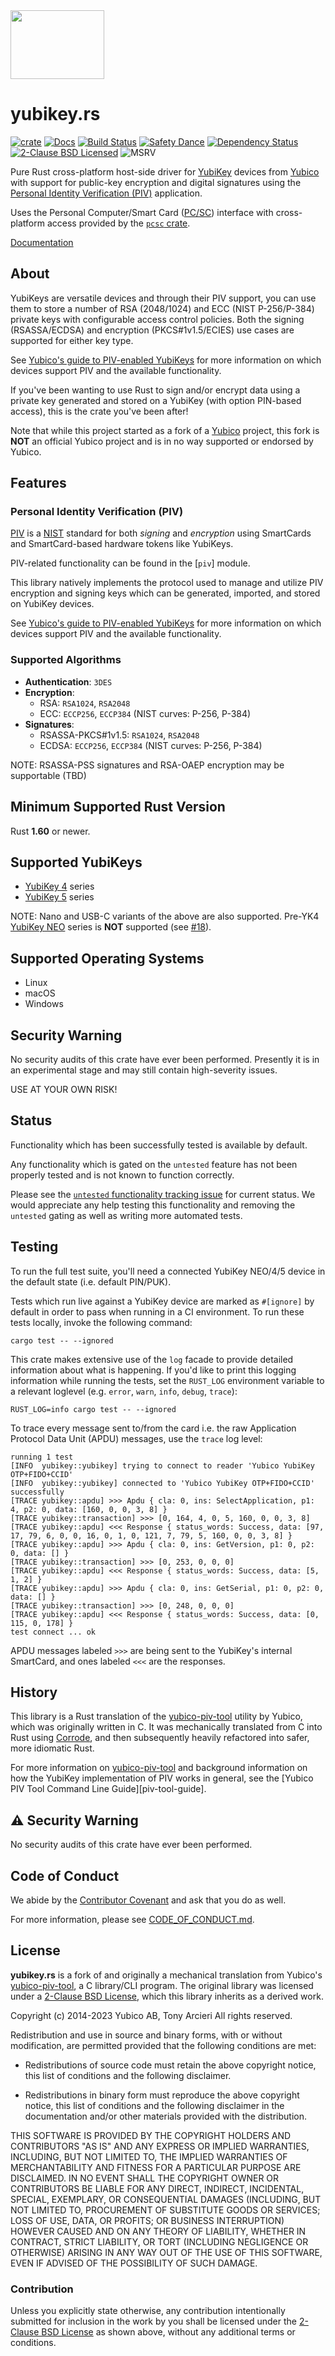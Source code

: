 <img src="https://raw.githubusercontent.com/iqlusioninc/yubikey.rs/main/img/logo.png" width="150" height="110">

# yubikey.rs

[![crate][crate-image]][crate-link]
[![Docs][docs-image]][docs-link]
[![Build Status][build-image]][build-link]
[![Safety Dance][safety-image]][safety-link]
[![Dependency Status][deps-image]][deps-link]
[![2-Clause BSD Licensed][license-image]][license-link]
![MSRV][msrv-image]

Pure Rust cross-platform host-side driver for [YubiKey] devices from [Yubico]
with support for public-key encryption and digital signatures using the
[Personal Identity Verification (PIV)][PIV] application.

Uses the Personal Computer/Smart Card ([PC/SC]) interface with cross-platform
access provided by the [`pcsc` crate].

[Documentation][docs-link]

## About

YubiKeys are versatile devices and through their PIV support, you can use them
to store a number of RSA (2048/1024) and ECC (NIST P-256/P-384) private keys
with configurable access control policies. Both the signing (RSASSA/ECDSA) and
encryption (PKCS#1v1.5/ECIES) use cases are supported for either key type.

See [Yubico's guide to PIV-enabled YubiKeys][yk-guide] for more information
on which devices support PIV and the available functionality.

If you've been wanting to use Rust to sign and/or encrypt data using a
private key generated and stored on a YubiKey (with option PIN-based access),
this is the crate you've been after!

Note that while this project started as a fork of a [Yubico] project,
this fork is **NOT** an official Yubico project and is in no way supported or
endorsed by Yubico.

## Features

### Personal Identity Verification (PIV)

[PIV] is a [NIST] standard for both *signing* and *encryption*
using SmartCards and SmartCard-based hardware tokens like YubiKeys.

PIV-related functionality can be found in the [`piv`] module.

This library natively implements the protocol used to manage and
utilize PIV encryption and signing keys which can be generated, imported,
and stored on YubiKey devices.

See [Yubico's guide to PIV-enabled YubiKeys][yk-guide] for more information
on which devices support PIV and the available functionality.

### Supported Algorithms
- **Authentication**: `3DES`
- **Encryption**:
  - RSA: `RSA1024`, `RSA2048`
  - ECC: `ECCP256`, `ECCP384` (NIST curves: P-256, P-384)
- **Signatures**:
  - RSASSA-PKCS#1v1.5: `RSA1024`, `RSA2048`
  - ECDSA: `ECCP256`, `ECCP384` (NIST curves: P-256, P-384)

NOTE: RSASSA-PSS signatures and RSA-OAEP encryption may be supportable (TBD)

## Minimum Supported Rust Version

Rust **1.60** or newer.

## Supported YubiKeys

- [YubiKey 4] series
- [YubiKey 5] series

NOTE: Nano and USB-C variants of the above are also supported.
      Pre-YK4 [YubiKey NEO] series is **NOT** supported (see [#18]).

## Supported Operating Systems

- Linux
- macOS
- Windows

## Security Warning

No security audits of this crate have ever been performed. Presently it is in
an experimental stage and may still contain high-severity issues.

USE AT YOUR OWN RISK!

## Status

Functionality which has been successfully tested is available by default.

Any functionality which is gated on the `untested` feature has not been
properly tested and is not known to function correctly.

Please see the [`untested` functionality tracking issue] for current status.
We would appreciate any help testing this functionality and removing the
`untested` gating as well as writing more automated tests.

## Testing

To run the full test suite, you'll need a connected YubiKey NEO/4/5 device in
the default state (i.e. default PIN/PUK).

Tests which run live against a YubiKey device are marked as `#[ignore]` by
default in order to pass when running in a CI environment. To run these
tests locally, invoke the following command:

```shell
cargo test -- --ignored
```

This crate makes extensive use of the `log` facade to provide detailed
information about what is happening. If you'd like to print this logging
information while running the tests, set the `RUST_LOG` environment variable
to a relevant loglevel (e.g. `error`, `warn`, `info`, `debug`, `trace`):

```shell
RUST_LOG=info cargo test -- --ignored
```

To trace every message sent to/from the card i.e. the raw
Application Protocol Data Unit (APDU) messages, use the `trace` log level:

```text
running 1 test
[INFO  yubikey::yubikey] trying to connect to reader 'Yubico YubiKey OTP+FIDO+CCID'
[INFO  yubikey::yubikey] connected to 'Yubico YubiKey OTP+FIDO+CCID' successfully
[TRACE yubikey::apdu] >>> Apdu { cla: 0, ins: SelectApplication, p1: 4, p2: 0, data: [160, 0, 0, 3, 8] }
[TRACE yubikey::transaction] >>> [0, 164, 4, 0, 5, 160, 0, 0, 3, 8]
[TRACE yubikey::apdu] <<< Response { status_words: Success, data: [97, 17, 79, 6, 0, 0, 16, 0, 1, 0, 121, 7, 79, 5, 160, 0, 0, 3, 8] }
[TRACE yubikey::apdu] >>> Apdu { cla: 0, ins: GetVersion, p1: 0, p2: 0, data: [] }
[TRACE yubikey::transaction] >>> [0, 253, 0, 0, 0]
[TRACE yubikey::apdu] <<< Response { status_words: Success, data: [5, 1, 2] }
[TRACE yubikey::apdu] >>> Apdu { cla: 0, ins: GetSerial, p1: 0, p2: 0, data: [] }
[TRACE yubikey::transaction] >>> [0, 248, 0, 0, 0]
[TRACE yubikey::apdu] <<< Response { status_words: Success, data: [0, 115, 0, 178] }
test connect ... ok
```

APDU messages labeled `>>>` are being sent to the YubiKey's internal SmartCard,
and ones labeled `<<<` are the responses.

## History

This library is a Rust translation of the [yubico-piv-tool] utility by
Yubico, which was originally written in C. It was mechanically translated
from C into Rust using [Corrode], and then subsequently heavily
refactored into safer, more idiomatic Rust.

For more information on [yubico-piv-tool] and background information on how
the YubiKey implementation of PIV works in general, see the
[Yubico PIV Tool Command Line Guide][piv-tool-guide].

## ⚠️ Security Warning

No security audits of this crate have ever been performed.

## Code of Conduct

We abide by the [Contributor Covenant][cc-md] and ask that you do as well.

For more information, please see [CODE_OF_CONDUCT.md][cc-md].

## License

**yubikey.rs** is a fork of and originally a mechanical translation from
Yubico's [yubico-piv-tool], a C library/CLI program. The original library
was licensed under a [2-Clause BSD License][BSDL], which this library inherits
as a derived work.

Copyright (c) 2014-2023 Yubico AB, Tony Arcieri
All rights reserved.

Redistribution and use in source and binary forms, with or without
modification, are permitted provided that the following conditions are
met:

* Redistributions of source code must retain the above copyright
  notice, this list of conditions and the following disclaimer.

* Redistributions in binary form must reproduce the above
  copyright notice, this list of conditions and the following
  disclaimer in the documentation and/or other materials provided
  with the distribution.

THIS SOFTWARE IS PROVIDED BY THE COPYRIGHT HOLDERS AND CONTRIBUTORS
"AS IS" AND ANY EXPRESS OR IMPLIED WARRANTIES, INCLUDING, BUT NOT
LIMITED TO, THE IMPLIED WARRANTIES OF MERCHANTABILITY AND FITNESS FOR
A PARTICULAR PURPOSE ARE DISCLAIMED. IN NO EVENT SHALL THE COPYRIGHT
OWNER OR CONTRIBUTORS BE LIABLE FOR ANY DIRECT, INDIRECT, INCIDENTAL,
SPECIAL, EXEMPLARY, OR CONSEQUENTIAL DAMAGES (INCLUDING, BUT NOT
LIMITED TO, PROCUREMENT OF SUBSTITUTE GOODS OR SERVICES; LOSS OF USE,
DATA, OR PROFITS; OR BUSINESS INTERRUPTION) HOWEVER CAUSED AND ON ANY
THEORY OF LIABILITY, WHETHER IN CONTRACT, STRICT LIABILITY, OR TORT
(INCLUDING NEGLIGENCE OR OTHERWISE) ARISING IN ANY WAY OUT OF THE USE
OF THIS SOFTWARE, EVEN IF ADVISED OF THE POSSIBILITY OF SUCH DAMAGE.

### Contribution

Unless you explicitly state otherwise, any contribution intentionally
submitted for inclusion in the work by you shall be licensed under the
[2-Clause BSD License][BSDL] as shown above, without any additional terms
or conditions.

[//]: # (badges)

[crate-image]:  https://buildstats.info/crate/yubikey
[crate-link]: https://crates.io/crates/yubikey
[docs-image]: https://docs.rs/yubikey/badge.svg
[docs-link]: https://docs.rs/yubikey/
[license-image]: https://img.shields.io/badge/license-BSD-blue.svg
[license-link]: https://github.com/iqlusioninc/yubikey.rs/blob/main/COPYING
[msrv-image]: https://img.shields.io/badge/rustc-1.65+-blue.svg
[safety-image]: https://img.shields.io/badge/unsafe-forbidden-success.svg
[safety-link]: https://github.com/rust-secure-code/safety-dance/
[build-image]: https://github.com/iqlusioninc/yubikey.rs/workflows/CI/badge.svg?branch=main&event=push
[build-link]: https://github.com/iqlusioninc/yubikey.rs/actions
[deps-image]: https://deps.rs/repo/github/iqlusioninc/yubikey.rs/status.svg
[deps-link]: https://deps.rs/repo/github/iqlusioninc/yubikey.rs

[//]: # (general links)

[YubiKey]: https://www.yubico.com/products/yubikey-hardware/
[Yubico]: https://www.yubico.com/
[PIV]: https://piv.idmanagement.gov/
[NIST]: https://www.nist.gov/
[PC/SC]: https://en.wikipedia.org/wiki/PC/SC
[`pcsc` crate]: https://github.com/bluetech/pcsc-rust
[yk-guide]: https://developers.yubico.com/PIV/Introduction/YubiKey_and_PIV.html
[YubiKey NEO]: https://support.yubico.com/support/solutions/articles/15000006494-yubikey-neo
[YubiKey 4]: https://support.yubico.com/support/solutions/articles/15000006486-yubikey-4
[YubiKey 5]: https://www.yubico.com/products/yubikey-5-overview/
[yubico-piv-tool]: https://github.com/Yubico/yubico-piv-tool/
[Corrode]: https://github.com/jameysharp/corrode
[cc-web]: https://contributor-covenant.org/
[cc-md]: https://github.com/iqlusioninc/yubikey.rs/blob/main/CODE_OF_CONDUCT.md
[BSDL]: https://opensource.org/licenses/BSD-2-Clause
[`untested` functionality tracking issue]: https://github.com/iqlusioninc/yubikey.rs/issues/280

[//]: # (github issues)

[#18]: https://github.com/iqlusioninc/yubikey.rs/issues/18
[#20]: https://github.com/iqlusioninc/yubikey.rs/issues/20
[#21]: https://github.com/iqlusioninc/yubikey.rs/issues/21
[#22]: https://github.com/iqlusioninc/yubikey.rs/issues/22
[#23]: https://github.com/iqlusioninc/yubikey.rs/issues/23
[#24]: https://github.com/iqlusioninc/yubikey.rs/issues/24
[#25]: https://github.com/iqlusioninc/yubikey.rs/issues/25
[#26]: https://github.com/iqlusioninc/yubikey.rs/issues/26
[#27]: https://github.com/iqlusioninc/yubikey.rs/issues/27
[#28]: https://github.com/iqlusioninc/yubikey.rs/issues/28
